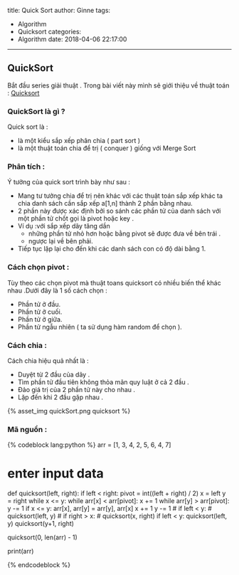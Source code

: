 title: Quick Sort
author: Ginne
tags:
  - Algorithm
  - Quicksort
categories:
  - Algorithm
date: 2018-04-06 22:17:00
---
## QuickSort
Bắt đầu series giải thuật . Trong bài viết này mình sẽ giới thiệu về  thuật toán : [Quicksort](https://vi.wikipedia.org/wiki/S%E1%BA%AFp_x%E1%BA%BFp_nhanh)

### QuickSort là gì ?
Quick sort là : 
+ là một kiểu sắp xếp phân chia ( part sort )
+ là một thuật toán chia để trị ( conquer ) giống với Merge Sort

### Phân tích :
Ý tưởng của quick sort trình bày như sau :   
+ Mang tư tưởng  chia để trị  nên khác với các thuật toán sắp xếp khác  ta chia danh sách cần sắp xếp a[1,n] thành 2 phần bằng nhau.
+ 2 phần này được xác định bởi so sánh các phần tử của danh sách với một phần tử chốt gọi là pivot hoặc key .
+ Ví dụ :với sắp xếp dãy tăng dần
	+  những phần tử nhỏ hơn hoặc bằng pivot sẽ được đưa về bên trái .
	+  ngược lại về bên phải.
+ Tiếp tục lặp lại cho đến khi các danh sách con có độ dài bằng 1.

### Cách chọn pivot :

 Tùy theo các chọn pivot mà thuật toans quicksort có nhiều biến thể khác nhau .Dưới đây là 1 số cách chọn :
+ Phần tử ở đầu.
+ Phần tử ở cuối.
+ Phần tử ở giữa.
+ Phần tử ngẫu nhiên ( ta sử dụng hàm random để chọn ).
    
### Cách chia : 
Cách chia hiệu quả nhất là :
+ Duyệt từ  2 đầu của dãy .
+ Tìm phần tử đầu tiên không thỏa mãn quy luật ở cả 2 đầu .
+ Đảo giá trị của 2 phần tử này cho nhau .
+ Lặp đến khi 2 đầu gặp nhau .

{% asset_img quickSort.png quicksort %}

### Mã nguồn :

{% codeblock lang:python %}
arr = [1, 3, 4, 2, 5, 6, 4, 7]


# enter input data
def quicksort(left, right):
    if left < right:
        pivot = int((left + right) / 2)
        x = left
        y = right
        while x <= y:
            while arr[x] < arr[pivot]:
                x += 1
            while arr[y] > arr[pivot]:
                y -= 1
            if x <= y:
                arr[x], arr[y] = arr[y], arr[x]
                x += 1
                y -= 1
        # if left < y:
        #     quicksort(left, y)
        # if right > x:
        #     quicksort(x, right)
        if left < y:
            quicksort(left, y)
            quicksort(y+1, right)


quicksort(0, len(arr) - 1)

print(arr)

{% endcodeblock %}